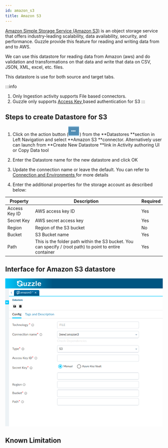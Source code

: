 ```yaml
---
id: amazon_s3
title: Amazon S3
---
```


[Amazon Simple Storage Service (Amazon S3)](https://aws.amazon.com/s3/) is an object storage service that offers industry-leading scalability, data availability, security, and performance. Guzzle provide this feature for reading and writing data from and to AWS.

We can use this datastore for reading data from Amazon (aws) and do validation and transformations on that data and write that data on CSV, JSON, XML, excel, etc. files.

This datastore is use for both source and target tabs.

:::info
1. Only Ingestion activity supports File based connectors. 
2. Guzzle only supports [Access Key ](https://docs.aws.amazon.com/AmazonS3/latest/userguide/RESTAuthentication.html#ConstructingTheAuthenticationHeader) based authentication for S3
:::

## Steps to create Datastore for S3

1. Click on the action button (![image alt text](/img/docs/how-to-guides/datastores/action_button.png)) from the **Datastores **section in Left Navigation and select **Amazon S3 **connector. Alternatively user can launch from **Create New Datastore **link in Activity authoring UI or Copy Data tool

2. Enter the Datastore name for the new datastore and click OK

3. Update the connection name or leave the default. You can refer to [Connection and Environments ](../connection_and_environment/connection_and_environment) for more details

4. Enter the additional properties for the storage account as described below:

|Property|Description|Required|
|--- |--- |--- |
|Access Key ID|AWS access key ID|Yes|
|Secret Key|AWS secret access key|Yes|
|Region|Region of the S3 bucket|No|
|Bucket|S3 Bucket name|Yes|
|Path|This is the folder path within the S3 bucket. You can specify  / (root path) to point to entire container|Yes|

## Interface for Amazon S3 datastore

<a href="https://guzzle.justanalytics.com/img/docs/how-to-guides/datastores/amazons3_1.png" target="_self" >
    <img width="1000" src="/img/docs/how-to-guides/datastores/amazons3_1.png" />
</a>

## Known Limitation

